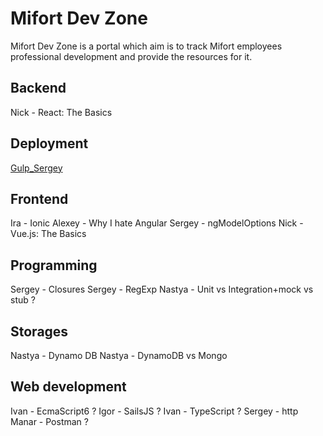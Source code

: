 # Mifort Dev Zone

Mifort Dev Zone is a portal which aim is to track Mifort employees professional development and provide the resources for it.

## Backend
Nick - React: The Basics

## Deployment
[Gulp_Sergey](./Deployment/Gulp_Sergey.md)

## Frontend
Ira - Ionic
Alexey - Why I hate Angular
Sergey - ngModelOptions
Nick - Vue.js: The Basics

## Programming
Sergey - Closures
Sergey - RegExp
Nastya - Unit vs Integration+mock vs stub ?

## Storages
Nastya - Dynamo DB
Nastya - DynamoDB vs Mongo

## Web development
Ivan - EcmaScript6 ?
Igor - SailsJS ?
Ivan - TypeScript ?
Sergey - http
Manar - Postman ?

